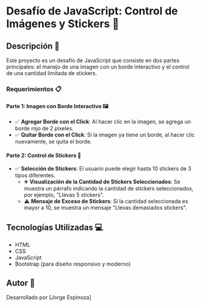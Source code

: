 # Desafío de JavaScript: Control de Imágenes y Stickers 📸

## Descripción 📝
Este proyecto es un desafío de JavaScript que consiste en dos partes principales: el manejo de una imagen con un borde interactivo y el control de una cantidad limitada de stickers.

### Requerimientos 📋

#### Parte 1: Imagen con Borde Interactivo 🖼️
- ✅ **Agregar Borde con el Click**: Al hacer clic en la imagen, se agrega un borde rojo de 2 píxeles.
- ✅ **Quitar Borde con el Click**: Si la imagen ya tiene un borde, al hacer clic nuevamente, se quita el borde.

#### Parte 2: Control de Stickers 🎨
- ✅ **Selección de Stickers**: El usuario puede elegir hasta 10 stickers de 3 tipos diferentes.
  - ➕ **Visualización de la Cantidad de Stickers Seleccionados**: Se muestra un párrafo indicando la cantidad de stickers seleccionados, por ejemplo, "Llevas 5 stickers".
  - ⚠️ **Mensaje de Exceso de Stickers**: Si la cantidad seleccionada es mayor a 10, se muestra un mensaje "Llevas demasiados stickers".

## Tecnologías Utilizadas 💻
- HTML
- CSS
- JavaScript
- Bootstrap (para diseño responsivo y moderno)

## Autor 👤
Desarrollado por [Jorge Espinoza]

